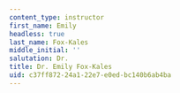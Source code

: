 ```yaml
---
content_type: instructor
first_name: Emily
headless: true
last_name: Fox-Kales
middle_initial: ''
salutation: Dr.
title: Dr. Emily Fox-Kales
uid: c37ff872-24a1-22e7-e0ed-bc140b6ab4ba
---
```

